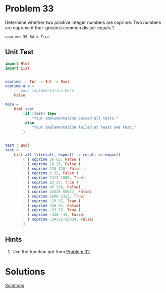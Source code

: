 # Problem 33

Determine whether two positive integer numbers are coprime. Two numbers are coprime if their greatest common divisor equals 1.

```
coprime 35 64 = True
```

## Unit Test
```elm
import Html 
import List


coprime :  Int -> Int -> Bool
coprime a b = 
    -- your implementation here
    False

main =
    Html.text
        (if (test) then
            "Your implementation passed all tests."
         else
            "Your implementation failed at least one test."
        )


test : Bool
test =
    List.all (\(result, expect) -> result == expect)
        [ ( coprime 36 63, False )
        , ( coprime 10 25, False )
        , ( coprime 120 120, False )
        , ( coprime 2 12, False )
        , ( coprime 1313 1600, True)
        , ( coprime 23 37, True )
        , ( coprime 45 330, False)
        , ( coprime 24528 65934, False)
        , ( coprime 1600 1313, True)
        , ( coprime -23 37, True )
        , ( coprime 330 45, False)
        , ( coprime -23 37, True )
        , ( coprime -330 -45, False)
        , ( coprime -24528 65934, False)
        ]       
```

## Hints
1. Use the function ```gcd``` from [Problem 32](p32.md).

# Solutions
[Solutions](../s/s33.md)